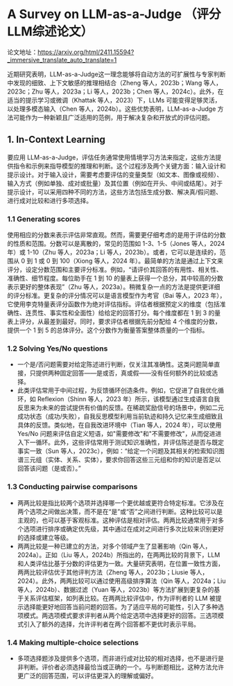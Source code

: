 # A Survey on LLM-as-a-Judge （评分LLM综述论文）
论文地址：https://arxiv.org/html/2411.15594?_immersive_translate_auto_translate=1

近期研究表明，LLM-as-a-Judge这一理念能够将自动方法的可扩展性与专家判断中发现的细致、上下文敏感的推理相结合（Zheng 等人，2023b；Wang 等人，2023c；Zhu 等人，2023a；Li 等人，2023b；Chen 等人，2024c）。此外，在适当的提示学习或微调（Khattak 等人，2023）下，LLMs 可能变得足够灵活，以处理多模态输入（Chen 等人，2024b）。这些优势表明，LLM-as-a-Judge 方法可能作为一种新颖且广泛适用的范例，用于解决复杂和开放式的评估问题。

## 1. In-Context Learning
要应用 LLM-as-a-Judge，评估任务通常使用情境学习方法来指定，这些方法提供指令和示例来指导模型的推理和判断。这个过程涉及两个关键方面：输入设计和提示设计。对于输入设计，需要考虑要评估的变量类型（如文本、图像或视频）、输入方式（例如单独、成对或批量）及其位置（例如在开头、中间或结尾）。对于提示设计，可以采用四种不同的方法，这些方法包括生成分数、解决真/假问题、进行成对比较和进行多项选择。

### 1.1 Generating scores
使用相应的分数来表示评估非常直观。然而，需要更仔细考虑的是用于评估的分数的性质和范围。分数可以是离散的，常见的范围如 1-3、1-5（Jones 等人，2024 年）或 1-10（Zhu 等人，2023a；Li 等人，2023b）。或者，它可以是连续的，范围从 0 到 1 或 0 到 100（Xiong 等人，2024 年）。最简单的方法是通过上下文来评分，设定分数范围和主要评分标准。例如，“请评价其回答的有用性、相关性、准确性、细节程度。每位助手在 1 到 10 的量表上获得一个总分，其中较高的分数表示更好的整体表现”（Zhu 等人，2023a）。稍微复杂一点的方法是提供更详细的评分标准。更复杂的评分情况可以是语言模型作为考官（Bai 等人，2023 年），它使用李克特量表评分函数作为绝对评估指标。评估者根据预定义的维度（包括准确性、连贯性、事实性和全面性）给给定的回答打分。每个维度都在 1 到 3 的量表上评分，从最差到最好。同时，要求评估者根据先前分配给 4 个维度的分数，提供一个 1 到 5 的总体评分。这个分数作为衡量答案整体质量的一个指标。

### 1.2 Solving Yes/No questions
- 一个是/否问题需要对给定陈述进行判断，仅关注其准确性。这类问题简单直接，只提供两种固定回答——是或否，真或假——没有任何额外的比较或选择。
- 此类评估常用于中间过程，为反馈循环创造条件。例如，它促进了自我优化循环，如 Reflexion（Shinn 等人，2023 年）所示，该模型通过生成语言自我反思来为未来的尝试提供有价值的反馈。在稀疏奖励信号的场景中，例如二元成功状态（成功/失败），自我反思模型利用当前轨迹和持久记忆来生成细致且具体的反馈。类似地，在自我改进环境中（Tian 等人，2024 年），可以使用 Yes/No 问题来评估自定义短语，如"需要修改"和"不需要修改"，从而促进进入下一循环。此外，这些评估常用于测试知识准确性，并评估陈述是否与既定事实一致（Sun 等人，2023c），例如：“给定一个问题及其相关的检索知识图谱三元组（实体、关系、实体），要求你回答这些三元组和你的知识是否足以回答该问题（是或否）。”

### 1.3 Conducting pairwise comparisons
- 两两比较是指比较两个选项并选择哪一个更优越或更符合特定标准。它涉及在两个选项之间做出决策，而不是在“是”或“否”之间进行判断。这种比较可以是主观的，也可以基于客观标准。这种评估是相对评估。两两比较通常用于对多个选项进行排序或确定优先级，其中通过在成对之间进行多次比较来识别更好的选择或建立等级。
- 两两比较是一种已建立的方法，对多个领域产生了显著影响（Qin 等人，2024a）。正如（Liu 等人，2024b）所指出的，在两两比较的背景下，LLM 和人类评估比基于分数的评估更为一致。大量研究表明，在位置一致性方面，两两比较评估优于其他评判方法（Zheng 等人，2023b；Liusie 等人，2024）。此外，两两比较可以通过使用高级排序算法（Qin 等人，2024a；Liu 等人，2024b）、数据过滤（Yuan 等人，2023b）等方法扩展到更复杂的基于关系评估框架，如列表比较。在两两比较评估中，作为评判者的 LLM 被提示选择能更好地回答当前问题的回答。为了适应平局的可能性，引入了多种选项模式。两选项模式要求评判者从两个给定选项中选择更好的回答。三选项模式引入了额外的选择，允许评判者在两个回答都不更优时表示平局。

### 1.4 Making multiple-choice selections
- 多项选择题涉及提供多个选项，而非进行成对比较的相对选择，也不是进行是非判断。评价者必须选择最恰当或正确的一个。与判断题相比，这种方法允许更广泛的回答范围，可以评估更深入的理解或偏好。
